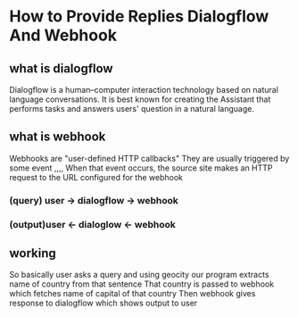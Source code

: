 # How to Provide Replies  Dialogflow And Webhook

## what is dialogflow

Dialogflow is a  human–computer interaction technology based on natural language conversations. It is best known for creating the Assistant  that performs tasks and answers users' question in a natural language.


## what is webhook

Webhooks are "user-defined HTTP callbacks" They are usually triggered by some event ,,,,
When that event occurs, the source site makes an HTTP request to the URL configured for the webhook

### (query) user -> dialogflow -> webhook
### (output)user <- dialoglow  <- webhook




## working 

So basically user asks a query and using geocity our program extracts name of country from that sentence
That country is passed to webhook which fetches name of capital of that country 
Then webhook gives response to dialogflow which shows output to user
